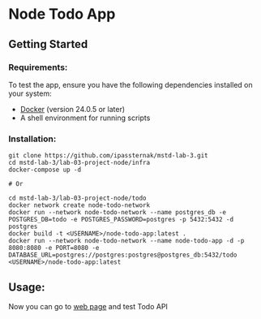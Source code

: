# Node Todo App

## Getting Started

### Requirements:

To test the app, ensure you have the following dependencies installed on your system:

- [Docker](https://www.docker.com/) (version 24.0.5 or later)
- A shell environment for running scripts

### Installation:

```shell
git clone https://github.com/ipassternak/mstd-lab-3.git
cd mstd-lab-3/lab-03-project-node/infra
docker-compose up -d

# Or

cd mstd-lab-3/lab-03-project-node/todo
docker network create node-todo-network
docker run --network node-todo-network --name postgres_db -e POSTGRES_DB=todo -e POSTGRES_PASSWORD=postgres -p 5432:5432 -d postgres
docker build -t <USERNAME>/node-todo-app:latest .
docker run --network node-todo-network --name node-todo-app -d -p 8080:8080 -e PORT=8080 -e DATABASE_URL=postgres://postgres:postgres@postgres_db:5432/todo <USERNAME>/node-todo-app:latest
```

## Usage:

Now you can go to [web page](http://localhost:8080) and test Todo API